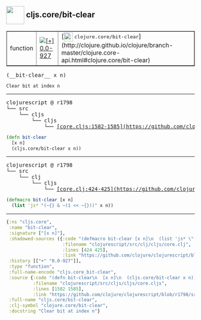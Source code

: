 ## <img width="48px" valign="middle" src="http://i.imgur.com/Hi20huC.png"> cljs.core/bit-clear

 <table border="1">
<tr>
<td>function</td>
<td><a href="https://github.com/cljsinfo/api-refs/tree/0.0-927"><img valign="middle" alt="[+] 0.0-927" src="https://img.shields.io/badge/+-0.0--927-lightgrey.svg"></a> </td>
<td>
[<img height="24px" valign="middle" src="http://i.imgur.com/1GjPKvB.png"> <samp>clojure.core/bit-clear</samp>](http://clojure.github.io/clojure/branch-master/clojure.core-api.html#clojure.core/bit-clear)
</td>
</tr>
</table>

 <samp>
(__bit-clear__ x n)<br>
</samp>

```
Clear bit at index n
```

---

 <pre>
clojurescript @ r1798
└── src
    └── cljs
        └── cljs
            └── <ins>[core.cljs:1582-1585](https://github.com/clojure/clojurescript/blob/r1798/src/cljs/cljs/core.cljs#L1582-L1585)</ins>
</pre>

```clj
(defn bit-clear
  [x n]
  (cljs.core/bit-clear x n))
```


---

 <pre>
clojurescript @ r1798
└── src
    └── clj
        └── cljs
            └── <ins>[core.clj:424-425](https://github.com/clojure/clojurescript/blob/r1798/src/clj/cljs/core.clj#L424-L425)</ins>
</pre>

```clj
(defmacro bit-clear [x n]
  (list 'js* "(~{} & ~(1 << ~{}))" x n))
```

---

```clj
{:ns "cljs.core",
 :name "bit-clear",
 :signature ["[x n]"],
 :shadowed-sources ({:code "(defmacro bit-clear [x n]\n  (list 'js* \"(~{} & ~(1 << ~{}))\" x n))",
                     :filename "clojurescript/src/clj/cljs/core.clj",
                     :lines [424 425],
                     :link "https://github.com/clojure/clojurescript/blob/r1798/src/clj/cljs/core.clj#L424-L425"}),
 :history [["+" "0.0-927"]],
 :type "function",
 :full-name-encode "cljs.core_bit-clear",
 :source {:code "(defn bit-clear\n  [x n]\n  (cljs.core/bit-clear x n))",
          :filename "clojurescript/src/cljs/cljs/core.cljs",
          :lines [1582 1585],
          :link "https://github.com/clojure/clojurescript/blob/r1798/src/cljs/cljs/core.cljs#L1582-L1585"},
 :full-name "cljs.core/bit-clear",
 :clj-symbol "clojure.core/bit-clear",
 :docstring "Clear bit at index n"}

```
